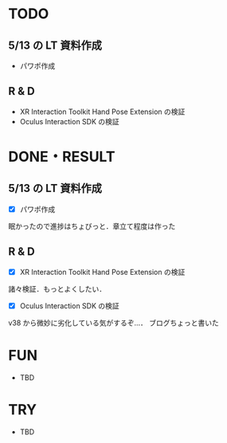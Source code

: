 # TODO

## 5/13 の LT 資料作成

- パワポ作成

## R & D

- XR Interaction Toolkit Hand Pose Extension の検証
- Oculus Interaction SDK の検証

# DONE・RESULT

## 5/13 の LT 資料作成

- [x] パワポ作成

眠かったので進捗はちょびっと．章立て程度は作った

## R & D

- [x] XR Interaction Toolkit Hand Pose Extension の検証

諸々検証．もっとよくしたい．

- [x] Oculus Interaction SDK の検証

v38 から微妙に劣化している気がするぞ…．
ブログちょっと書いた

# FUN 

- TBD

# TRY

- TBD
